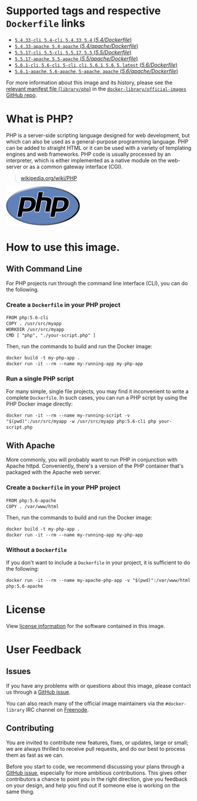 # Supported tags and respective `Dockerfile` links

- [`5.4.33-cli`, `5.4-cli`, `5.4.33`, `5.4` (*5.4/Dockerfile*)](https://github.com/docker-library/php/blob/9fc452451b227d1d20b77183cacc26906c9f669d/5.4/Dockerfile)
- [`5.4.33-apache`, `5.4-apache` (*5.4/apache/Dockerfile*)](https://github.com/docker-library/php/blob/9fc452451b227d1d20b77183cacc26906c9f669d/5.4/apache/Dockerfile)
- [`5.5.17-cli`, `5.5-cli`, `5.5.17`, `5.5` (*5.5/Dockerfile*)](https://github.com/docker-library/php/blob/6527e41240379ce1112b629a505ef9752f42a64f/5.5/Dockerfile)
- [`5.5.17-apache`, `5.5-apache` (*5.5/apache/Dockerfile*)](https://github.com/docker-library/php/blob/6527e41240379ce1112b629a505ef9752f42a64f/5.5/apache/Dockerfile)
- [`5.6.1-cli`, `5.6-cli`, `5-cli`, `cli`, `5.6.1`, `5.6`, `5`, `latest` (*5.6/Dockerfile*)](https://github.com/docker-library/php/blob/524908779e1de87ab8fbd50f544c798782d8fc06/5.6/Dockerfile)
- [`5.6.1-apache`, `5.6-apache`, `5-apache`, `apache` (*5.6/apache/Dockerfile*)](https://github.com/docker-library/php/blob/524908779e1de87ab8fbd50f544c798782d8fc06/5.6/apache/Dockerfile)

For more information about this image and its history, please see the [relevant
manifest file
(`library/php`)](https://github.com/docker-library/official-images/blob/master/library/php)
in the [`docker-library/official-images` GitHub
repo](https://github.com/docker-library/official-images).

# What is PHP?

PHP is a server-side scripting language designed for web development, but which
can also be used as a general-purpose programming language. PHP can be added to
straight HTML or it can be used with a variety of templating engines and web
frameworks. PHP code is usually processed by an interpreter, which is either
implemented as a native module on the web-server or as a common gateway
interface (CGI).

> [wikipedia.org/wiki/PHP](http://en.wikipedia.org/wiki/PHP)

![logo](https://raw.githubusercontent.com/docker-library/docs/master/php/logo.png)

# How to use this image.

## With Command Line

For PHP projects run through the command line interface (CLI), you can do the
following.

### Create a `Dockerfile` in your PHP project

    FROM php:5.6-cli
    COPY . /usr/src/myapp
    WORKDIR /usr/src/myapp
    CMD [ "php", "./your-script.php" ]

Then, run the commands to build and run the Docker image:

    docker build -t my-php-app .
    docker run -it --rm --name my-running-app my-php-app

### Run a single PHP script

For many simple, single file projects, you may find it inconvenient to write a
complete `Dockerfile`. In such cases, you can run a PHP script by using the PHP
Docker image directly:

    docker run -it --rm --name my-running-script -v "$(pwd)":/usr/src/myapp -w /usr/src/myapp php:5.6-cli php your-script.php

## With Apache

More commonly, you will probably want to run PHP in conjunction with Apache
httpd. Conveniently, there's a version of the PHP container that's packaged with
the Apache web server.

### Create a `Dockerfile` in your PHP project

    FROM php:5.6-apache
    COPY . /var/www/html

Then, run the commands to build and run the Docker image:

    docker build -t my-php-app .
    docker run -it --rm --name my-running-app my-php-app

### Without a `Dockerfile`

If you don't want to include a `Dockerfile` in your project, it is sufficient to
do the following:

    docker run -it --rm --name my-apache-php-app -v "$(pwd)":/var/www/html php:5.6-apache

# License

View [license information](http://php.net/license/)
for the software contained in this image.

# User Feedback

## Issues

If you have any problems with or questions about this image, please contact us
 through a [GitHub issue](https://github.com/docker-library/php/issues).

You can also reach many of the official image maintainers via the
`#docker-library` IRC channel on [Freenode](https://freenode.net).

## Contributing

You are invited to contribute new features, fixes, or updates, large or small;
we are always thrilled to receive pull requests, and do our best to process them
as fast as we can.

Before you start to code, we recommend discussing your plans 
through a [GitHub issue](https://github.com/docker-library/php/issues), especially for more ambitious
contributions. This gives other contributors a chance to point you in the right
direction, give you feedback on your design, and help you find out if someone
else is working on the same thing.
